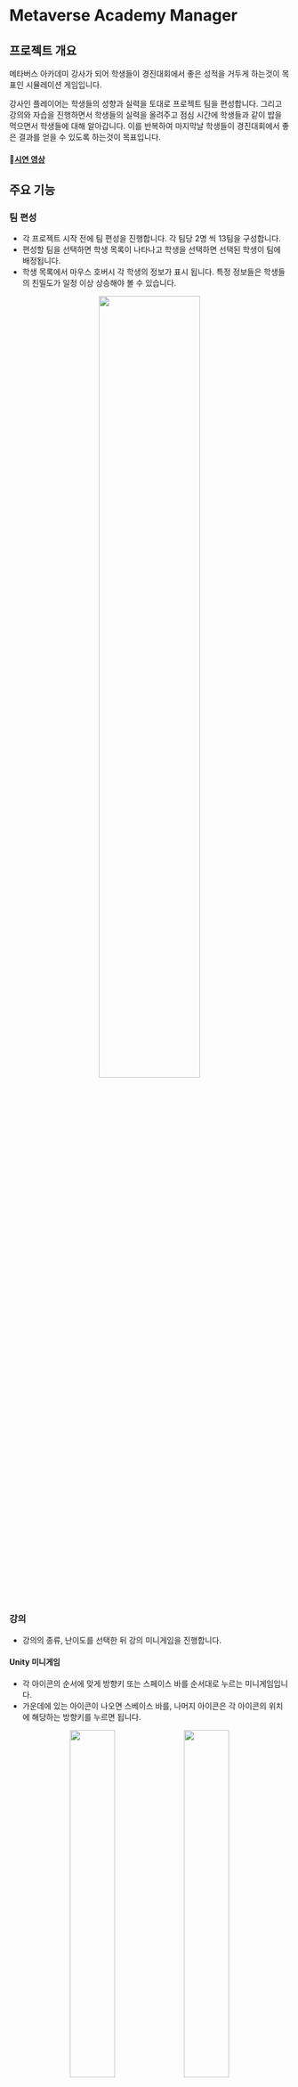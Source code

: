 # Metaverse Academy Manager

## **프로젝트 개요**
메타버스 아카데미 강사가 되어 학생들이 경진대회에서 좋은 성적을 거두게 하는것이 목표인 시뮬레이션 게임입니다.

강사인 플레이어는 학생들의 성향과 실력을 토대로 프로젝트 팀을 편성합니다. 그리고 강의와 자습을 진행하면서 학생들의 실력을 올려주고 점심 시간에 학생들과 같이 밥을 먹으면서 학생들에 대해 알아갑니다. 
이를 반복하여 마지막날 학생들이 경진대회에서 좋은 결과를 얻을 수 있도록 하는것이 목표입니다.

#### :movie_camera:[시연 영상](https://www.youtube.com/watch?v=tRzVFwRMs_E)

## 주요 기능

### 팀 편성

- 각 프로젝트 시작 전에 팀 편성을 진행합니다. 각 팀당 2명 씩 13팀을 구성합니다.
- 편성할 팀을 선택하면 학생 목록이 나타나고 학생을 선택하면 선택된 학생이 팀에 배정됩니다.
- 학생 목록에서 마우스 호버시 각 학생의 정보가 표시 됩니다. 특정 정보들은 학생들의 친밀도가 일정 이상 상승해야 볼 수 있습니다.
<p align="center">
  <img src="https://github.com/user-attachments/assets/0db87fbc-aa31-4910-892b-fdf9f8090c1a" width="60%" height="60%"/>
</p>

### 강의

- 강의의 종류, 난이도를 선택한 뒤 강의 미니게임을 진행합니다.
  
#### Unity 미니게임

- 각 아이콘의 순서에 맞게 방향키 또는 스페이스 바를 순서대로 누르는 미니게임입니다.
- 가운데에 있는 아이콘이 나오면 스베이스 바를, 나머지 아이콘은 각 아이콘의 위치에 해당하는 방향키를 누르면 됩니다.

<p align="center">
  <img src="https://github.com/user-attachments/assets/a73545b2-2340-4fe7-b3fe-1ec90e5bf888" width="40%" height="40%"/>
  <img src="https://github.com/user-attachments/assets/361b4269-052d-4d95-9026-8607b3b03a59" width="40%" height="40%"/>
</p>

#### C# 미니게임

- 노트가 나타나면 한박자 뒤에 스페이스 바를 눌러 처리하는것을 기본 규칙으로 하는 리듬 게임 기반 미니게임입니다.
- 노트는 총 세 가지가 존재하고 각 노트에 맞춰서 스페이스 바를 눌러 처리하면 됩니다.
  - 원형 노트 : 기본 규칙에 맞춰 처리하면 됩니다.
  - 삼각형 노트 : 말풍선에서 언급하는 색에 해당하는 노트만 처리해야 합니다.
  - 사각형 노트 : 말풍선에서 언급하는 횟수만큼 한 박자 간격으로 처리하면 됩니다.

<p align="center">
  <img src="https://github.com/user-attachments/assets/cccab7e7-6c12-4871-8398-884535489716" width="30%" height="30%"/>
  <img src="https://github.com/user-attachments/assets/216ac72f-f566-4898-a64a-ecb7c1d8f768" width="30%" height="30%"/>
  <img src="https://github.com/user-attachments/assets/86762367-62d7-45e9-92c5-5c175fdc315d" width="30%" height="30%"/>
<p align="center">

### 점심 시간

- 가고싶은 식당과 같이 식사할 학생을 최대 6명 선택합니다.

<p align="center">
  <img src="https://github.com/user-attachments/assets/5b04e182-71d2-4074-bf6b-3b4875dde911" width="60%" height="60%"/>
</p>

- 선택된 학생들은 각 학생들의 선호 식당을 반영하여 호감도가 상승합니다.

<p align="center">
  <img src="https://github.com/user-attachments/assets/845e78cf-b762-4a3a-916f-df86013bc911" width="60%" height="60%"/>
</p>

### 자습

- 학생을 선택해서 칭찬하거나 혼내거나 도와줄 수 있습니다. 선택한 행동과 학생들의 성향에 따라 학생들의 능력치가 변합니다.
- 최대 3번 행동할 수 있습니다.

<p align="center">
  <img src="https://github.com/user-attachments/assets/05aa99bb-76c8-4ae8-b325-2470ef9732ef" width="30%" height="30%"/>
  <img src="https://github.com/user-attachments/assets/1a99843f-b00c-45be-98dc-15b063bd7274" width="30%" height="30%"/>
  <img src="https://github.com/user-attachments/assets/05f85074-6e54-4a7d-9417-a4ed4bbb8926" width="30%" height="30%"/>
</p>

### 하루 정산

- 하루가 마무리되면서 각 팀의 프로젝트 진행률이 공개됩니다.

<p align="center">
  <img src="https://github.com/user-attachments/assets/e83bc3c0-e5b0-4d65-82fd-816f791acda3" width="60%" height="60%"/>
</p>

- 다음 하루가 진행되기 전 발표 / 대회까지 남은 기간을 보여줍니다.

<p align="center">
  <img src="https://github.com/user-attachments/assets/3aff1e68-0889-45a5-be14-c37f7a6027f9" width="60%" height="60%"/>
</p>

### 발표 / 대회

- 발표/대회 날이 되면 발표/대회를 진행합니다.
- 각 팀의 프로젝트 진행률에 따라 각 팀의 성적이 부여됩니다.

<p align="center">
  <img src="https://github.com/user-attachments/assets/05aa99bb-76c8-4ae8-b325-2470ef9732ef" width="60%" height="60%"/>
</p>

## 기술 스택

Unity, C#


## 팀원 소개
|김범수 <a href="https://github.com/Starbow-Break"><img src="https://github.com/user-attachments/assets/5cf4751a-cd8d-4328-b893-d8f76379e049" width="16" height="16"/></a>|박남훈 <a href="https://github.com/gunmango"><img src="https://github.com/user-attachments/assets/5cf4751a-cd8d-4328-b893-d8f76379e049" width="16" height="16"/></a>|
|:---:|:---:|
|<img src="https://github.com/user-attachments/assets/2fdb6c87-57a7-4d4d-9552-b87ca5df228c" width="200" height="200"/>|<img src="https://github.com/user-attachments/assets/0ad6068f-0807-404c-87a0-876a52928fbf" width="200" height="200"/>|
